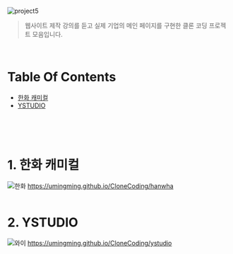 ![project5](https://user-images.githubusercontent.com/87955005/148207463-1ea700f9-0a3e-4dfc-ae1b-d015613954a8.png)
> 웹사이트 제작 강의를 듣고 실제 기업의 메인 페이지를 구현한 클론 코딩 프로젝트 모음입니다.
<br />

# Table Of Contents
* [한화 캐미컬](#-한화-캐미컬)
* [YSTUDIO](#-YSTUDIO)

<br />
<br />
<br />



# 1. 한화 캐미컬
![한화](https://user-images.githubusercontent.com/87955005/148209809-8e6a806f-cdb0-4da1-b618-cef398d3dd9c.png)
https://umingming.github.io/CloneCoding/hanwha
<br />
<br />

# 2. YSTUDIO
![와이](https://user-images.githubusercontent.com/87955005/148210133-6fcea084-c7e7-49d1-a230-a259f7959783.png)
https://umingming.github.io/CloneCoding/ystudio
<br />
<br />
